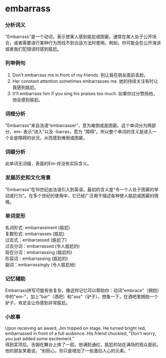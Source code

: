 # embarrass

### 分析词义

  

"Embarrass"是一个动词，表示使某人感到尴尬或困窘。通常在某人处于公开场合，或者需要进行某种行为而找不到合适方法时使用。例如，你可能会在公开演讲或者我们犯错误时感到尴尬。

  

### 列举例句

  

1.  Don't embarrass me in front of my friends. 别让我在朋友面前丢脸。
2.  Her constant attention sometimes embarrasses me. 她的持续关注有时让我感到尴尬。
3.  It'll embarrass him if you sing his praises too much. 如果你过分赞扬他，他会感到尴尬。

  

### 词根分析

  

"Embarrass"来自法语“embarrasser”，意为难倒或是困窘。这个单词分为两部分，em- 表示“进入”以及 -barras，意为 “障碍”。所以整个单词的含义是进入一个全是障碍的状况，从而感到难倒或困窘。

  

### 词缀分析

  

此单词无词缀，表面的Em-并没有实际含义。

  

### 发展历史和文化背景

  

"Embarrass"在16世纪由法语引入到英语，最初的含义是"令一个人处于困窘的举动或行为"。在多个世纪的使用中，它已经广泛用于描述各种使人尴尬或困窘的情境。

  

### 单词变形

  

名词形式: embarrassment (尴尬)  
复数形式: embarrasses (尴尬)  
过去式：embarrassed (尴尬了)  
过去分词：embarrassed (令人尴尬的)  
现在分词：embarrassing (尴尬的)  
形容词：embarrassing (尴尬的)  
副词：embarrassingly (令人尴尬地)

  

### 记忆辅助

  

Embarrass拼写可能有些复杂，像这样记忆可以帮助你：动词"embrace"（拥抱）中的"em-"，加上"bar"（酒吧）和"ass"（驴子）。想象一下，在酒吧里拥抱一个驴子，肯定会让你感到非常尴尬。

  

### 小故事

  

Upon receiving an award, Jim tripped on stage. He turned bright red, embarrassed in front of a full audience. His friend chuckled, "Don't worry, you just added some excitement."  
得到奖项后，吉姆在舞台上摔了一跤。他满脸通红，尴尬的站在满场的观众面前。他的朋友笑着说，"别担心，你只是增加了一些激动人心的元素。"
